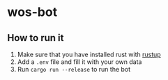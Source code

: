 # wos-bot

## How to run it

1. Make sure that you have installed rust with [rustup](https://rustup.rs/)
2. Add a `.env` file and fill it with your own data
3. Run `cargo run --release` to run the bot
